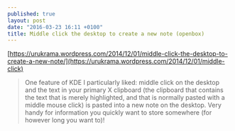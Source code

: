 ```yaml
---
published: true
layout: post
date: "2016-03-23 16:11 +0100"
title: Middle click the desktop to create a new note (openbox)
---
```



[https://urukrama.wordpress.com/2014/12/01/middle-click-the-desktop-to-create-a-new-note/](https://urukrama.wordpress.com/2014/12/01/middle-click)

> One feature of KDE I particularly liked: middle click on the desktop and the text in your primary X clipboard (the clipboard that contains the text that is merely highlighted, and that is normally pasted with a middle mouse click) is pasted into a new note on the desktop. Very handy for information you quickly want to store somewhere (for however long you want to)!

